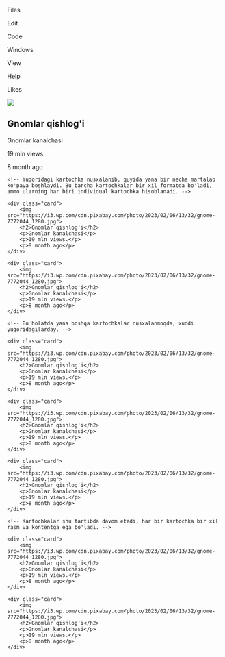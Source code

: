 <!DOCTYPE html>
<html lang="en"> <!-- Hujjat turi va tilini belgilaydi. Bu yerda HTML5 va hujjatning tili ingliz tilida ekanligini bildiradi. -->
<head>
    <meta charset="UTF-8"> <!-- Veb-sahifadagi matnlar UTF-8 formatida kodlanishini belgilaydi, bu turli tillardagi maxsus belgilarni to'g'ri ko'rsatishga yordam beradi. -->
    <title>FrontEnd 1</title> <!-- Brauzerning sahifa nomi qismida (tab) ko'rinadigan matn. -->
    <link rel="stylesheet" href="styles.css"/> <!-- Sahifaga tashqi CSS faylini ulash uchun foydalaniladi, bu sahifaga uslubiy o'zgartirishlar kiritadi. -->
</head>
<body>

<div class="top-header"> <!-- Bu qism sahifaning yuqori qismidagi menyuni o'z ichiga oladi. "top-header" CSS klassi orqali uslub qo'llaniladi. -->
    <p>Files</p> <!-- Har bir "p" elementi menyudagi variantlar uchun. Masalan, bu yerda "Files" varianti ko'rsatiladi. -->
    <p>Edit</p>
    <p>Code</p>
    <p>Windows</p>
    <p>View</p>
    <p>Help</p>
    <p>Likes</p>
</div>

<div class="cards"> <!-- Bu qismda kartochkalar to'plami joylashgan. Har bir kartochka bir xil uslubga ega bo'lgan holda, turli ma'lumotlar va rasmlar ko'rsatiladi. -->
    <div class="card"> <!-- Birinchi kartochka (bu yerda "card" deb nomlangan CSS klassi orqali uslub beriladi). -->
        <img src="https://i3.wp.com/cdn.pixabay.com/photo/2023/02/06/13/32/gnome-7772044_1280.jpg"> <!-- Kartochkadagi rasm uchun img tegi. Bu yerda URL orqali rasmni yuklaydi. -->
        <h2>Gnomlar qishlog'i</h2> <!-- Kartochkaning asosiy sarlavhasi (h2 tegi orqali yaratilgan). -->
        <p>Gnomlar kanalchasi</p> <!-- Bu qator kartochkadagi qo'shimcha ma'lumotlar (kanal nomi). -->
        <p>19 mln views.</p> <!-- Ushbu kartochka bilan bog'liq tomosha qilinishlar soni (19 million). -->
        <p>8 month ago</p> <!-- Kartochkadagi kontent qachon yuklanganligini bildiradi (8 oy oldin). -->
    </div>

    <!-- Yuqoridagi kartochka nusxalanib, quyida yana bir necha martalab ko'paya boshlaydi. Bu barcha kartochkalar bir xil formatda bo'ladi, ammo ularning har biri individual kartochka hisoblanadi. -->

    <div class="card">
        <img src="https://i3.wp.com/cdn.pixabay.com/photo/2023/02/06/13/32/gnome-7772044_1280.jpg">
        <h2>Gnomlar qishlog'i</h2>
        <p>Gnomlar kanalchasi</p>
        <p>19 mln views.</p>
        <p>8 month ago</p>
    </div>

    <div class="card">
        <img src="https://i3.wp.com/cdn.pixabay.com/photo/2023/02/06/13/32/gnome-7772044_1280.jpg">
        <h2>Gnomlar qishlog'i</h2>
        <p>Gnomlar kanalchasi</p>
        <p>19 mln views.</p>
        <p>8 month ago</p>
    </div>

    <!-- Bu holatda yana boshqa kartochkalar nusxalanmoqda, xuddi yuqoridagilarday. -->

    <div class="card">
        <img src="https://i3.wp.com/cdn.pixabay.com/photo/2023/02/06/13/32/gnome-7772044_1280.jpg">
        <h2>Gnomlar qishlog'i</h2>
        <p>Gnomlar kanalchasi</p>
        <p>19 mln views.</p>
        <p>8 month ago</p>
    </div>

    <div class="card">
        <img src="https://i3.wp.com/cdn.pixabay.com/photo/2023/02/06/13/32/gnome-7772044_1280.jpg">
        <h2>Gnomlar qishlog'i</h2>
        <p>Gnomlar kanalchasi</p>
        <p>19 mln views.</p>
        <p>8 month ago</p>
    </div>

    <div class="card">
        <img src="https://i3.wp.com/cdn.pixabay.com/photo/2023/02/06/13/32/gnome-7772044_1280.jpg">
        <h2>Gnomlar qishlog'i</h2>
        <p>Gnomlar kanalchasi</p>
        <p>19 mln views.</p>
        <p>8 month ago</p>
    </div>

    <!-- Kartochkalar shu tartibda davom etadi, har bir kartochka bir xil rasm va kontentga ega bo'ladi. -->

    <div class="card">
        <img src="https://i3.wp.com/cdn.pixabay.com/photo/2023/02/06/13/32/gnome-7772044_1280.jpg">
        <h2>Gnomlar qishlog'i</h2>
        <p>Gnomlar kanalchasi</p>
        <p>19 mln views.</p>
        <p>8 month ago</p>
    </div>

    <div class="card">
        <img src="https://i3.wp.com/cdn.pixabay.com/photo/2023/02/06/13/32/gnome-7772044_1280.jpg">
        <h2>Gnomlar qishlog'i</h2>
        <p>Gnomlar kanalchasi</p>
        <p>19 mln views.</p>
        <p>8 month ago</p>
    </div>
